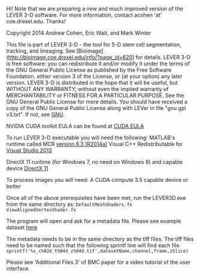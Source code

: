 Hi! Note that we are preparing a new and much improved version of the LEVER 3-D 
software. For more information, contact acohen 'at' coe.drexel.edu. Thanks!


Copyright 2014 Andrew Cohen, Eric Wait, and Mark Winter

This file is part of LEVER 3-D - the tool for 5-D stem cell segmentation,
tracking, and lineaging. See [Bioimage](http://bioimage.coe.drexel.edu/info/?page_id=620] for details.
LEVER 3-D is free software: you can redistribute it and/or modify it under the
terms of the GNU General Public License as published by the Free Software Foundation,
either version 3 of the License, or (at your option) any later version.
LEVER 3-D is distributed in the hope that it will be useful, but WITHOUT ANY WARRANTY;
without even the implied warranty of MERCHANTABILITY or FITNESS FOR A PARTICULAR PURPOSE.
See the GNU General Public License for more details. You should have received a
copy of the GNU General Public License along with LEVer in file "gnu gpl v3.txt".
If not, see [GNU](http://www.gnu.org/licenses/).

NVIDIA CUDA toolkit EULA can be found at [CUDA EULA](http://docs.nvidia.com/cuda/eula/index.html#axzz3EoF66FNY)

To run LEVER 3-D executable you will need the following:
MATLAB's runtime called MCR [version 8.3 (R2014a)](http://www.mathworks.com/products/compiler/mcr/index.html)
Visual C++ Redistributable for [Visual Studio 2013](http://www.microsoft.com/en-us/download/details.aspx?id=40784)

DirectX 11 runtime (for Windows 7, no need on Windows 8) and capable device
[DirectX 11](http://www.microsoft.com/en-us/download/details.aspx?id=35)

To process images you will need:
A CUDA compute 3.5 capable device or better

Once all of the above prerequisites have been met, run the LEVER3D.exe from the same directory as:
`DefaultMeshShaders.fx`
`ViewAlignedVertexShader.fx`

The program will open and ask for a metadata file.  Please see example dataset [here](http://bioimage.coe.drexel.edu/info/?page_id=620)

The metadata needs to be in the same directory as the tiff files.
The tiff files need to be named such that the following sprintf line will find
each file `sprintf('%s_c%02d_t%04d_z%04d.tif',datasetName,channel,frame,zSlice)`

Please see 'Additional Files 3' of BMC paper for a video tutorial of the user interface.


